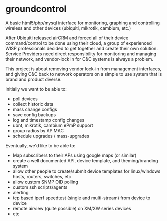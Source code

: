 groundcontrol
=============

A basic html5/php/mysql interface for monitoring, graphing and controlling wireless and other devices (ubiquiti, mikrotik, cambium, etc.)

After Ubiquiti released airCRM and forced all of their device command/control to be done using their cloud, a group of experienced WISP professionals decided to get together and create their own solution. Service Providers need direct responsibility for monitoring and managing their network, and vendor-lock in for C&C systems is always a problem.

This project is about removing vendor lock-in from management interfaces, and giving C&C back to network operators on a simple to use system that is brand and product diverse.

Initially we want to be able to:
* poll devices
* collect historic data
* mass change configs
* save config backups
* log and timestamp config changes
* ubnt, mikrotik, cambium ePmP support
* group radios by AP MAC
* schedule upgrades / mass-upgrades

Eventually, we'd like to be able to:
* Map subscribers to their APs using google maps (or similar)
* create a well documented API, device template, and theming/branding system
* allow other people to create/submit device templates for linux/windows hosts, routers, switches, etc
* allow custom SNMP OID polling
* custom ssh scripts/agents
* alerting
* tcp based iperf speedtest (single and multi-stream) from device to device
* remote airview (quite possible) on XM/XW series devices
* etc
